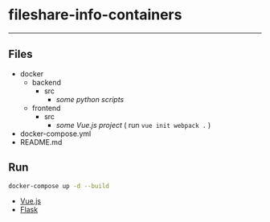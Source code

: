# fileshare-info-containers

---

## Files

- docker
  - backend
    - src
      - _some python scripts_
  - frontend
    - src
      - _some Vue.js project_ \( run `vue init webpack .` \)
- docker-compose.yml
- README.md

## Run

```bash
docker-compose up -d --build
```

- [Vue.js](http://localhost:8000)
- [Flask](http://localhost:5000)
